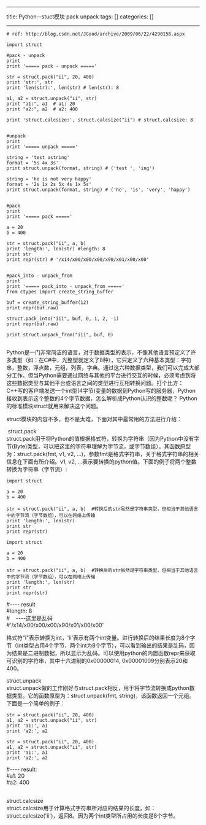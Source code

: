 
--- 
title:  Python--stuct模块 pack unpack 
tags: []
categories: [] 

---
 

```
# ref: http://blog.csdn.net/JGood/archive/2009/06/22/4290158.aspx

import struct

#pack - unpack
print
print '===== pack - unpack ====='

str = struct.pack("ii", 20, 400)
print 'str:', str
print 'len(str):', len(str) # len(str): 8 

a1, a2 = struct.unpack("ii", str)
print "a1:", a1  # a1: 20
print "a2:", a2  # a2: 400

print 'struct.calcsize:', struct.calcsize("ii") # struct.calcsize: 8


#unpack
print
print '===== unpack ====='

string = 'test astring'
format = '5s 4x 3s'
print struct.unpack(format, string) # ('test ', 'ing')

string = 'he is not very happy'
format = '2s 1x 2s 5x 4s 1x 5s'
print struct.unpack(format, string) # ('he', 'is', 'very', 'happy')


#pack
print
print '===== pack ====='

a = 20
b = 400

str = struct.pack("ii", a, b)
print 'length:', len(str) #length: 8
print str
print repr(str) # '/x14/x00/x00/x00/x90/x01/x00/x00'


#pack_into - unpack_from
print
print '===== pack_into - unpack_from ====='
from ctypes import create_string_buffer

buf = create_string_buffer(12)
print repr(buf.raw)

struct.pack_into("iii", buf, 0, 1, 2, -1)
print repr(buf.raw)

print struct.unpack_from("iii", buf, 0)
                                                   
```



 Python是一门非常简洁的语言，对于数据类型的表示，不像其他语言预定义了许多类型（如：在C#中，光整型就定义了8种），它只定义了六种基本类型：字符串，整数，浮点数，元组，列表，字典。通过这六种数据类型，我们可以完成大部分工作。但当Python需要通过网络与其他的平台进行交互的时候，必须考虑到将这些数据类型与其他平台或语言之间的类型进行互相转换问题。打个比方：C++写的客户端发送一个int型(4字节)变量的数据到Python写的服务器，Python接收到表示这个整数的4个字节数据，怎么解析成Python认识的整数呢？ Python的标准模块struct就用来解决这个问题。

 struct模块的内容不多，也不是太难，下面对其中最常用的方法进行介绍：

  struct.pack<br style="padding:0px; margin:0px"> struct.pack用于将Python的值根据格式符，转换为字符串（因为Python中没有字节(Byte)类型，可以把这里的字符串理解为字节流，或字节数组）。其函数原型为：struct.pack(fmt, v1, v2, ...)，参数fmt是格式字符串，关于格式字符串的相关信息在下面有所介绍。v1, v2, ...表示要转换的python值。下面的例子将两个整数转换为字符串（字节流）:

 

```
import struct   
  
a = 20  
b = 400  
  
str = struct.pack("ii", a, b)  #转换后的str虽然是字符串类型，但相当于其他语言中的字节流（字节数组），可以在网络上传输   
print 'length:', len(str)   
print str   
print repr(str)   
```

```
import struct

a = 20
b = 400

str = struct.pack("ii", a, b)  #转换后的str虽然是字符串类型，但相当于其他语言中的字节流（字节数组），可以在网络上传输
print 'length:', len(str)
print str
print repr(str)
```



 #---- result<br style="padding:0px; margin:0px"> #length: 8<br style="padding:0px; margin:0px"> #    ----这里是乱码<br style="padding:0px; margin:0px"> #'/x14/x00/x00/x00/x90/x01/x00/x00'

 格式符"i"表示转换为int，'ii'表示有两个int变量。进行转换后的结果长度为8个字节（int类型占用4个字节，两个int为8个字节），可以看到输出的结果是乱码，因为结果是二进制数据，所以显示为乱码。可以使用python的内置函数repr来获取可识别的字符串，其中十六进制的0x00000014, 0x00001009分别表示20和400。

 struct.unpack<br style="padding:0px; margin:0px"> struct.unpack做的工作刚好与struct.pack相反，用于将字节流转换成python数据类型。它的函数原型为：struct.unpack(fmt, string)，该函数返回一个元组。 下面是一个简单的例子：

 

```
str = struct.pack("ii", 20, 400)   
a1, a2 = struct.unpack("ii", str)   
print 'a1:', a1   
print 'a2:', a2   
```

```
str = struct.pack("ii", 20, 400)
a1, a2 = struct.unpack("ii", str)
print 'a1:', a1
print 'a2:', a2
```



 #---- result:<br style="padding:0px; margin:0px"> #a1: 20<br style="padding:0px; margin:0px"> #a2: 400<br style="padding:0px; margin:0px">  

 struct.calcsize<br style="padding:0px; margin:0px"> struct.calcsize用于计算格式字符串所对应的结果的长度，如：struct.calcsize('ii')，返回8。因为两个int类型所占用的长度是8个字节。
